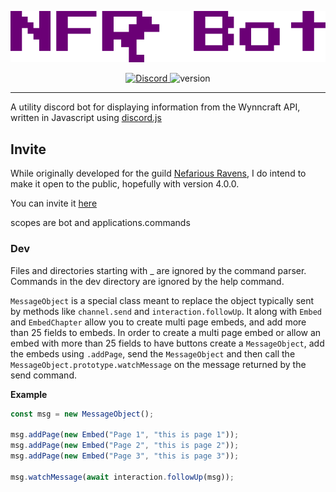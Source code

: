 
![](https://raw.githubusercontent.com/MikhaD/nfr-bot/main/images/nfr-bot.png)

<div align="center">
	<a href="https://discord.gg/55XKx6mPuK">
		<img alt="Discord" src="https://img.shields.io/discord/739428526431666237?label=Nefarious%20Ravens&logo=discord&logoColor=ffffff&color=5865F2">
	</a>
	<img alt="version" src="https://img.shields.io/github/package-json/v/MikhaD/nfr-bot/stable?color=992699&logo=data%3Aimage%2Fsvg%2Bxml%3Bbase64%2CPHN2ZyB4bWxucz0iaHR0cDovL3d3dy53My5vcmcvMjAwMC9zdmciIHdpZHRoPSIzMCIgaGVpZ2h0PSIzMCIgdmlld0JveD0iMCAwIDYgNiI%2BPHBhdGggZmlsbD0iI2ZmZiIgZD0iTTMsMGwyLDBsMCwxbDEsMGwwLDFsLTIsMGwwLDFsLTEsMGwwLDJsMSwwbDAsMWwtMiwwbDAsLTJsLTEsMGwwLC0xIGwtMSwwbDAsLTFsMiwwbDAsLTFsMSwweiIvPjwvc3ZnPg%3D%3D">
</div>

---

A utility discord bot for displaying information from the Wynncraft API, written in Javascript using [discord.js](https://github.com/discordjs/discord.js)

## Invite

While originally developed for the guild [Nefarious Ravens](https://forums.wynncraft.com/threads/%E2%9C%AE%E2%9C%AE-nefarious-ravens-lvl-76-community-warring-guild.294350/), I do intend to make it open to the public, hopefully with version 4.0.0.

You can invite it [here]()

scopes are bot and applications.commands

### Dev
Files and directories starting with _ are ignored by the command parser. Commands in the dev directory are ignored by the help command.

`MessageObject` is a special class meant to replace the object typically sent by methods like `channel.send` and `interaction.followUp`. It along with `Embed` and `EmbedChapter` allow you to create multi page embeds, and add more than 25 fields to embeds.
In order to create a multi page embed or allow an embed with more than 25 fields to have buttons create a `MessageObject`, add the embeds using `.addPage`, send the `MessageObject` and then call the `MessageObject.prototype.watchMessage` on the message returned by the send command.

**Example**
```javascript
const msg = new MessageObject();

msg.addPage(new Embed("Page 1", "this is page 1"));
msg.addPage(new Embed("Page 2", "this is page 2"));
msg.addPage(new Embed("Page 3", "this is page 3"));

msg.watchMessage(await interaction.followUp(msg));

```